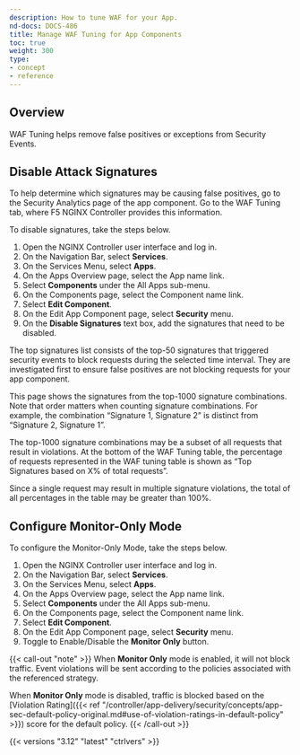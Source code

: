 ```yaml
---
description: How to tune WAF for your App.
nd-docs: DOCS-486
title: Manage WAF Tuning for App Components
toc: true
weight: 300
type:
- concept
- reference
---
```


## Overview

WAF Tuning helps remove false positives or exceptions from Security Events.

## Disable Attack Signatures

To help determine which signatures may be causing false positives, go to the Security Analytics page of the app component. Go to the WAF Tuning tab, where F5 NGINX Controller provides this information.

To disable signatures, take the steps below.

1. Open the NGINX Controller user interface and log in.
2. On the Navigation Bar, select **Services**.
3. On the Services Menu, select **Apps**.
4. On the Apps Overview page, select the App name link.
5. Select **Components** under the All Apps sub-menu.
6. On the Components page, select the Component name link.
7. Select **Edit Component**.
8. On the Edit App Component page, select **Security** menu.
9. On the **Disable Signatures** text box, add the signatures that need to be disabled.

The top signatures list consists of the top-50 signatures that triggered security events to block requests during the selected time interval. They are investigated first to ensure false positives are not blocking requests for your app component.

This page shows the signatures from the top-1000 signature combinations. Note that order matters when counting signature combinations. For example, the combination “Signature 1, Signature 2” is distinct from “Signature 2, Signature 1”.

The top-1000 signature combinations may be a subset of all requests that result in violations. At the bottom of the WAF Tuning table, the percentage of requests represented in the WAF tuning table is shown as “Top Signatures based on X% of total requests”.

Since a single request may result in multiple signature violations, the total of all percentages in the table may be greater than 100%.

## Configure Monitor-Only Mode

To configure the Monitor-Only Mode, take the steps below.

1. Open the NGINX Controller user interface and log in.
2. On the Navigation Bar, select **Services**.
3. On the Services Menu, select **Apps**.
4. On the Apps Overview page, select the App name link.
5. Select **Components** under the All Apps sub-menu.
6. On the Components page, select the Component name link.
7. Select **Edit Component**.
8. On the Edit App Component page, select **Security** menu.
9. Toggle to Enable/Disable the **Monitor Only** button.

{{< call-out "note" >}}
When **Monitor Only** mode is enabled, it will not block traffic. Event violations will be sent according to the policies associated with the referenced strategy.

When **Monitor Only** mode is disabled, traffic is blocked based on the [Violation Rating]({{< ref "/controller/app-delivery/security/concepts/app-sec-default-policy-original.md#use-of-violation-ratings-in-default-policy" >}}) score for the default policy.
{{< /call-out >}}

{{< versions "3.12" "latest" "ctrlvers" >}}
